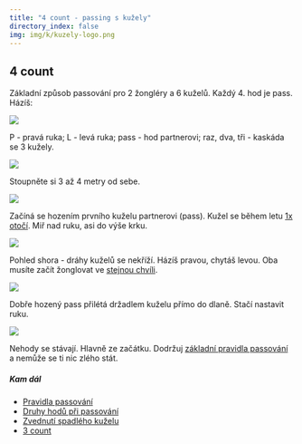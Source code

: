 ```yaml
---
title: "4 count - passing s kužely"
directory_index: false
img: img/k/kuzely-logo.png
---
```


## 4 count


Základní způsob passování pro 2 žongléry a 6 kuželů. Každý 4. hod je pass. Házíš:

![](img/k/kuzely-passing-4count-rytmus.png)

P - pravá ruka; L - levá ruka; pass - hod partnerovi; raz, dva, tři - kaskáda se 3 kužely.

![](img/k/kuzely-passing-4counta.png)

Stoupněte si 3 až 4 metry od sebe.

![](img/k/kuzely-passing-4countb.png)

Začíná se hozením prvního kuželu partnerovi (pass). Kužel se během letu <a href="hody.html#single">1x otočí</a>. Miř nad ruku, asi do výše krku.

![](img/k/kuzely-passing-4countc.png)

Pohled shora - dráhy kuželů se nekříží. Házíš pravou, chytáš levou. Oba musíte začít žonglovat ve <a href="synchronizace.html" title="Jak začít stejně.">stejnou chvíli</a>.

![](img/k/kuzely-passing-4countd.png)

Dobře hozený pass přilétá držadlem kuželu přímo do dlaně. Stačí nastavit ruku.

![](img/k/kuzely-passing-4counte.png)

Nehody se stávají. Hlavně ze začátku. Dodržuj <a href="pravidla.html" title="Co a jak.">základní pravidla passování</a> a nemůže se ti nic zlého stát.



##### Kam dál

- [Pravidla passování](/kuzely/passing/pravidla.html "Základní pravidla pro passing")
- [Druhy hodů při passování](/kuzely/passing/hody.html "Jak hodit kuželku")
- [Zvednutí spadlého kuželu](/kuzely/passing/pickup.html "Jednoduchý trik který ti dovolí passovat celé dny bez přestávky. ")
- [3 count](/kuzely/passing/3count.html "Valčík")
